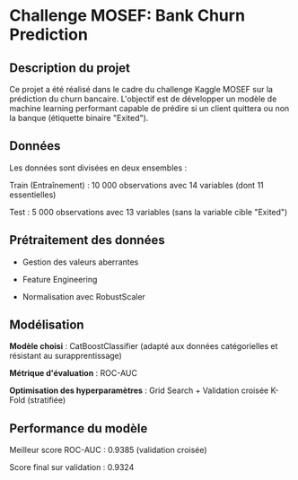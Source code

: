 # **Challenge MOSEF: Bank Churn Prediction**

## Description du projet

Ce projet a été réalisé dans le cadre du challenge Kaggle MOSEF sur la prédiction du churn bancaire. L'objectif est de développer un modèle de machine learning performant capable de prédire si un client quittera ou non la banque (étiquette binaire "Exited").

## Données

Les données sont divisées en deux ensembles :

Train (Entraînement) : 10 000 observations avec 14 variables (dont 11 essentielles)

Test : 5 000 observations avec 13 variables (sans la variable cible "Exited")

## Prétraitement des données

- Gestion des valeurs aberrantes

- Feature Engineering

- Normalisation avec RobustScaler

## Modélisation

**Modèle choisi** : CatBoostClassifier (adapté aux données catégorielles et résistant au surapprentissage)

**Métrique d'évaluation** : ROC-AUC

**Optimisation des hyperparamètres** : Grid Search + Validation croisée K-Fold (stratifiée)



## Performance du modèle

Meilleur score ROC-AUC : 0.9385 (validation croisée)

Score final sur validation : 0.9324







